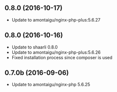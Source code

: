 
## 0.8.0 (2016-10-17)
- Update to amontaigu/nginx-php-plus:5.6.27

## 0.8.0 (2016-10-16)
- Update to shaarli 0.8.0
- Update to amontaigu/nginx-php-plus:5.6.26
- Fixed installation process since composer is used

## 0.7.0b (2016-09-06)
- Update to amontaigu/nginx-php 5.6.25

